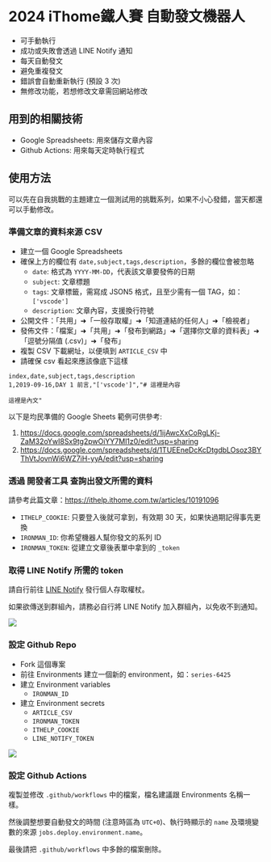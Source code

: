 # 2024 iThome鐵人賽 自動發文機器人

- 可手動執行
- 成功或失敗會透過 LINE Notify 通知
- 每天自動發文
- 避免重複發文
- 錯誤會自動重新執行 (預設 3 次)
- 無修改功能，若想修改文章需回網站修改

## 用到的相關技術

- Google Spreadsheets: 用來儲存文章內容
- Github Actions: 用來每天定時執行程式

## 使用方法

可以先在自我挑戰的主題建立一個測試用的挑戰系列，如果不小心發錯，當天都還可以手動修改。

### 準備文章的資料來源 CSV

- 建立一個 Google Spreadsheets
- 確保上方的欄位有 `date,subject,tags,description`，多餘的欄位會被忽略
  - `date`: 格式為 `YYYY-MM-DD`，代表該文章要發佈的日期
  - `subject`: 文章標題
  - `tags`: 文章標籤，需寫成 JSON5 格式，且至少需有一個 TAG，如：`['vscode']`
  - `description`: 文章內容，支援換行符號
- 公開文件：「共用」➜「一般存取權」➜「知道連結的任何人」➜「檢視者」
- 發佈文件：「檔案」➜「共用」➜「發布到網路」➜「選擇你文章的資料表」➜「逗號分隔值 (.csv)」➜「發布」
- 複製 CSV 下載網址，以便填到 `ARTICLE_CSV` 中
- 請確保 csv 看起來應該像底下這樣

```csv
index,date,subject,tags,description
1,2019-09-16,DAY 1 前言,"['vscode']","# 這裡是內容

這裡是內文"
```

以下是均民準備的 Google Sheets 範例可供參考:

1. <https://docs.google.com/spreadsheets/d/1ijAwcXxCoRgLKj-ZaM32oYwI8Sx9tg2pwOiYY7Ml1z0/edit?usp=sharing>
2. <https://docs.google.com/spreadsheets/d/1TUEEneDcKcDtgdbLOsoz3BYThVtJovnWi6WZ7iH-yyA/edit?usp=sharing>

### 透過 開發者工具 查詢出發文所需的資料

請參考此篇文章：<https://ithelp.ithome.com.tw/articles/10191096>

- `ITHELP_COOKIE`: 只要登入後就可拿到，有效期 30 天，如果快過期記得事先更換
- `IRONMAN_ID`: 你希望機器人幫你發文的系列 ID
- `IRONMAN_TOKEN`: 從建立文章後表單中拿到的 `_token`

### 取得 LINE Notify 所需的 token

請自行前往 [LINE Notify](https://notify-bot.line.me/my/) 發行個人存取權杖。

如果欲傳送到群組內，請務必自行將 LINE Notify 加入群組內，以免收不到通知。

![](https://i.imgur.com/9VIIHez.png)

### 設定 Github Repo

- Fork 這個專案
- 前往 Environments 建立一個新的 environment，如：`series-6425`
- 建立 Environment variables
  - `IRONMAN_ID`
- 建立 Environment secrets
  - `ARTICLE_CSV`
  - `IRONMAN_TOKEN`
  - `ITHELP_COOKIE`
  - `LINE_NOTIFY_TOKEN`

![](https://i.imgur.com/FwQiRH6.png)

### 設定 Github Actions

複製並修改 `.github/workflows` 中的檔案，檔名建議跟 Environments 名稱一樣。

然後調整想要自動發文的時間 (注意時區為 `UTC+0`)、執行時顯示的 `name` 及環境變數的來源 `jobs.deploy.environment.name`。

最後請把 `.github/workflows` 中多餘的檔案刪除。
